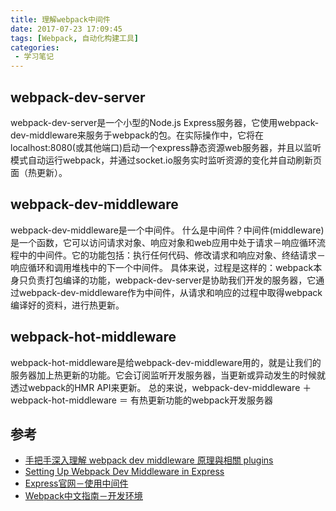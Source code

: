 ```yaml
---
title: 理解webpack中间件
date: 2017-07-23 17:09:45
tags: [Webpack, 自动化构建工具]
categories:
 - 学习笔记
---
```

## webpack-dev-server
webpack-dev-server是一个小型的Node.js Express服务器，它使用webpack-dev-middleware来服务于webpack的包。在实际操作中，它将在localhost:8080(或其他端口)启动一个express静态资源web服务器，并且以监听模式自动运行webpack，并通过socket.io服务实时监听资源的变化并自动刷新页面（热更新）。
<!-- more -->
## webpack-dev-middleware
webpack-dev-middleware是一个中间件。
什么是中间件？中间件(middleware)是一个函数，它可以访问请求对象、响应对象和web应用中处于请求－响应循环流程中的中间件。它的功能包括：执行任何代码、修改请求和响应对象、终结请求－响应循环和调用堆栈中的下一个中间件。
具体来说，过程是这样的：webpack本身只负责打包编译的功能，webpack-dev-server是协助我们开发的服务器，它通过webpack-dev-middleware作为中间件，从请求和响应的过程中取得webpack编译好的资料，进行热更新。
## webpack-hot-middleware
webpack-hot-middleware是给webpack-dev-middleware用的，就是让我们的服务器加上热更新的功能。它会订阅监听开发服务器，当更新或异动发生的时候就透过webpack的HMR API来更新。
总的来说，webpack-dev-middleware ＋ webpack-hot-middleware ＝ 有热更新功能的webpack开发服务器


## 参考
 - [手把手深入理解 webpack dev middleware 原理與相關 plugins](https://segmentfault.com/a/1190000005614604?_ea=868190)
 - [Setting Up Webpack Dev Middleware in Express](http://madole.github.io/blog/2015/08/26/setting-up-webpack-dev-middleware-in-your-express-application/)
 - [Express官网－使用中间件](http://www.expressjs.com.cn/guide/using-middleware.html)
 - [Webpack中文指南－开发环境](https://zhaoda.gitbooks.io/webpack/content/development.html)
